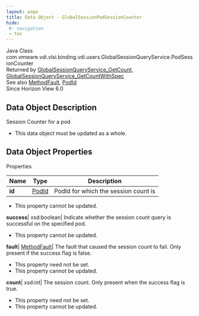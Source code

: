 ```yaml
---
layout: page
title: Data Object - GlobalSessionPodSessionCounter
hide:
 #- navigation
 - toc
---
```






Java Class
    com.vmware.vdi.vlsi.binding.vdi.users.GlobalSessionQueryService.PodSessionCounter  
Returned by
     [GlobalSessionQueryService_GetCount](vdi.users.GlobalSessionQueryService.md#getCount), [GlobalSessionQueryService_GetCountWithSpec](vdi.users.GlobalSessionQueryService.md#getCountWithSpec)  
See also
     [MethodFault](vmodl.MethodFault.md), [PodId](vdi.entity.PodId.md)  
Since 
    Horizon View 6.0

## Data Object Description 

Session Counter for a pod 

  * This data object must be updated as a whole.



## Data Object Properties

Properties

Name |  Type |  Description   
---|---|---  
**id**| [PodId](vdi.entity.PodId.md)|  PodId for which the session count is   


* This property cannot be updated.

  
**success**|  xsd:boolean|  Indicate whether the session count query is successful on the specified pod.   


* This property cannot be updated.

  
**fault**| [MethodFault](vmodl.MethodFault.md)|  The fault that caused the session count to fail. Only present if the success flag is false.   


* This property need not be set.
* This property cannot be updated.

  
**count**|  xsd:int|  The session count. Only present when the success flag is true.   


* This property need not be set.
* This property cannot be updated.

  
  
  
 
  
  

